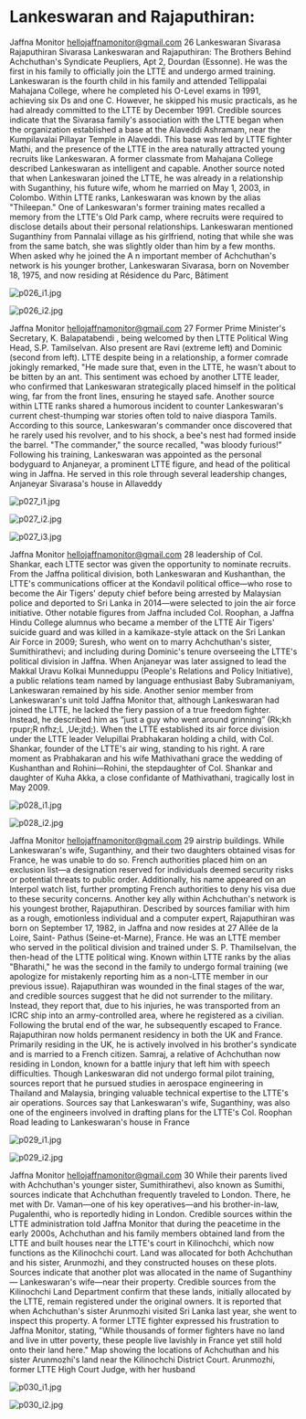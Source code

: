 # Lankeswaran and Rajaputhiran:

Jaffna Monitor
hellojaffnamonitor@gmail.com
26
Lankeswaran Sivarasa
Rajaputhiran Sivarasa
Lankeswaran and Rajaputhiran:
The Brothers Behind 
Achchuthan's Syndicate
Peupliers, Apt 2, Dourdan (Essonne). He was the first 
in his family to officially join the LTTE and undergo 
armed training. Lankeswaran is the fourth child in 
his family and attended Tellippalai Mahajana College, 
where he completed his O-Level exams in 1991, 
achieving six Ds and one C. However, he skipped his 
music practicals, as he had already committed to the 
LTTE by December 1991.
Credible sources indicate that the Sivarasa family's 
association with the LTTE began when the organization 
established a base at the Alaveddi Ashramam, near the 
Kumpilavalai Pillayar Temple in Alaveddi. This base 
was led by LTTE fighter Mathi, and the presence of the 
LTTE in the area naturally attracted young recruits like 
Lankeswaran.
A former classmate from Mahajana College described 
Lankeswaran as intelligent and capable. Another source 
noted that when Lankeswaran joined the LTTE, he was 
already in a relationship with Suganthiny, his future 
wife, whom he married on May 1, 2003, in Colombo. 
Within LTTE ranks, Lankeswaran was known by the 
alias "Thileepan."
One of Lankeswaran's former training mates recalled a 
memory from the LTTE's Old Park camp, where recruits 
were required to disclose details about their personal 
relationships. Lankeswaran mentioned Suganthiny from 
Pannalai village as his girlfriend, noting that while she 
was from the same batch, she was slightly older than 
him by a few months. When asked why he joined the 
A
n important member of 
Achchuthan's network is his 
younger brother, Lankeswaran 
Sivarasa, born on November 
18, 1975, and now residing at 
Résidence du Parc, Bâtiment

![p026_i1.jpg](images_out/007_lankeswaran_and_rajaputhiran/p026_i1.jpg)

![p026_i2.jpg](images_out/007_lankeswaran_and_rajaputhiran/p026_i2.jpg)

Jaffna Monitor
hellojaffnamonitor@gmail.com
27
Former Prime Minister's Secretary, K. Balapatabendi , being welcomed by then LTTE Political Wing Head, S.P. Tamilselvan. 
Also present are Ravi (extreme left) and Dominic (second from left).
LTTE despite being in a relationship, a former 
comrade jokingly remarked, "He made sure 
that, even in the LTTE, he wasn't about to be 
bitten by an ant.
This sentiment was echoed by another LTTE 
leader, who confirmed that Lankeswaran 
strategically placed himself in the political 
wing, far from the front lines, ensuring he 
stayed safe. Another source within LTTE 
ranks shared a humorous incident to counter 
Lankeswaran's current chest-thumping war 
stories often told to naive diaspora Tamils. 
According to this source, Lankeswaran's 
commander once discovered that he rarely 
used his revolver, and to his shock, a bee's 
nest had formed inside the barrel. "The 
commander," the source recalled, "was bloody 
furious!"
Following his training, Lankeswaran was 
appointed as the personal bodyguard to 
Anjaneyar, a prominent LTTE figure, and head 
of the political wing in Jaffna. He served in 
this role through several leadership changes, 
Anjaneyar
Sivarasa's house in Allaveddy

![p027_i1.jpg](images_out/007_lankeswaran_and_rajaputhiran/p027_i1.jpg)

![p027_i2.jpg](images_out/007_lankeswaran_and_rajaputhiran/p027_i2.jpg)

![p027_i3.jpg](images_out/007_lankeswaran_and_rajaputhiran/p027_i3.jpg)

Jaffna Monitor
hellojaffnamonitor@gmail.com
28
leadership of Col. 
Shankar, each LTTE 
sector was given the 
opportunity to nominate 
recruits. From the 
Jaffna political division, 
both Lankeswaran and 
Kushanthan, the LTTE's 
communications officer 
at the Kondavil political 
office—who rose to 
become the Air Tigers' 
deputy chief before being 
arrested by Malaysian 
police and deported to 
Sri Lanka in 2014—were 
selected to join the air 
force initiative.
Other notable figures 
from Jaffna included Col. 
Roophan, a Jaffna Hindu 
College alumnus who 
became a member of the 
LTTE Air Tigers' suicide 
guard and was killed in 
a kamikaze-style attack 
on the Sri Lankan Air 
Force in 2009; Suresh, 
who went on to marry 
Achchuthan's sister, 
Sumithirathevi; and 
including during Dominic's tenure overseeing the LTTE's 
political division in Jaffna. When Anjaneyar was later assigned to 
lead the Makkal Uravu Kolkai Munneduppu (People's Relations 
and Policy Initiative), a public relations team named by language 
enthusiast Baby Subramaniyam, Lankeswaran remained by his 
side.
Another senior member from Lankeswaran's unit told Jaffna 
Monitor that, although Lankeswaran had joined the LTTE, he 
lacked the fiery passion of a true freedom fighter. Instead, he 
described him as “just a guy who went around grinning”  (Rk;kh 
rpupr;R nfhz;L ,Ue;jtd;).
When the LTTE established its air force division under the 
LTTE leader Velupillai Prabhakaran holding a child, with Col. Shankar, founder of the 
LTTE's air wing, standing to his right.
A rare moment as Prabhakaran and his wife Mathivathani grace the wedding of Kushanthan and Rohini—Rohini, the stepdaughter 
of Col. Shankar and daughter of Kuha Akka, a close confidante of Mathivathani, tragically lost in May 2009.

![p028_i1.jpg](images_out/007_lankeswaran_and_rajaputhiran/p028_i1.jpg)

![p028_i2.jpg](images_out/007_lankeswaran_and_rajaputhiran/p028_i2.jpg)

Jaffna Monitor
hellojaffnamonitor@gmail.com
29
airstrip buildings.
While Lankeswaran's wife, Suganthiny, and their two 
daughters obtained visas for France, he was unable to do 
so. French authorities placed him on an exclusion list—a 
designation reserved for individuals deemed security risks 
or potential threats to public order. Additionally, his name 
appeared on an Interpol watch list, further prompting 
French authorities to deny his visa due to these security 
concerns.
Another key ally within Achchuthan's network is his 
youngest brother, Rajaputhiran. Described by sources 
familiar with him as a rough, emotionless individual and a 
computer expert, Rajaputhiran was born on September 17, 
1982, in Jaffna and now resides at 27 Allée de la Loire, Saint-
Pathus (Seine-et-Marne), France. He was an LTTE member 
who served in the political division and trained under S. 
P. Thamilselvan, the then-head of the LTTE political wing. 
Known within LTTE ranks by the alias "Bharathi," he was 
the second in the family to undergo formal training (we 
apologize for mistakenly reporting him as a non-LTTE 
member in our previous issue).
Rajaputhiran was wounded in the final stages of the war, 
and credible sources suggest that he did not surrender to 
the military. Instead, they report that, due to his injuries, he 
was transported from an ICRC ship into an army-controlled 
area, where he registered as a civilian. Following the brutal 
end of the war, he subsequently escaped to France.
Rajaputhiran now holds permanent residency in both the 
UK and France. Primarily residing in the UK, he is actively 
involved in his brother's syndicate and is married to a French 
citizen.
Samraj, a relative of Achchuthan 
now residing in London, known 
for a battle injury that left him 
with speech difficulties.
Though Lankeswaran did not 
undergo formal pilot training, 
sources report that he pursued 
studies in aerospace engineering 
in Thailand and Malaysia, 
bringing valuable technical 
expertise to the LTTE's air 
operations.
Sources say that Lankeswaran's 
wife, Suganthiny, was also one 
of the engineers involved in 
drafting plans for the LTTE's 
Col. Roophan
Road leading to Lankeswaran's house in France

![p029_i1.jpg](images_out/007_lankeswaran_and_rajaputhiran/p029_i1.jpg)

![p029_i2.jpg](images_out/007_lankeswaran_and_rajaputhiran/p029_i2.jpg)

Jaffna Monitor
hellojaffnamonitor@gmail.com
30
While their parents lived with Achchuthan's 
younger sister, Sumithirathevi, also known 
as Sumithi, sources indicate that Achchuthan 
frequently traveled to London. There, he met 
with Dr. Vaman—one of his key operatives—and 
his brother-in-law, Pugalenthi, who is reportedly 
hiding in London.
Credible sources within the LTTE administration 
told Jaffna Monitor that during the peacetime 
in the early 2000s, Achchuthan and his family 
members obtained land from the LTTE and built 
houses near the LTTE's court in Kilinochchi, 
which now functions as the Kilinochchi court. 
Land was allocated for both Achchuthan and his 
sister, Arunmozhi, and they constructed houses 
on these plots. Sources indicate that another 
plot was allocated in the name of Suganthiny—
Lankeswaran's wife—near their property.
Credible sources from the Kilinochchi Land 
Department confirm that these lands, initially 
allocated by the LTTE, remain 
registered under the original owners. 
It is reported that when Achchuthan's 
sister Arunmozhi visited Sri Lanka last 
year, she went to inspect this property. 
A former LTTE fighter expressed his 
frustration to Jaffna Monitor, stating, 
"While thousands of former fighters 
have no land and live in utter poverty, 
these people live lavishly in France yet 
still hold onto their land here."
Map showing the locations of Achchuthan and his sister Arunmozhi's 
land near the Kilinochchi District Court.
Arunmozhi, former LTTE High Court Judge, with her 
husband

![p030_i1.jpg](images_out/007_lankeswaran_and_rajaputhiran/p030_i1.jpg)

![p030_i2.jpg](images_out/007_lankeswaran_and_rajaputhiran/p030_i2.jpg)

